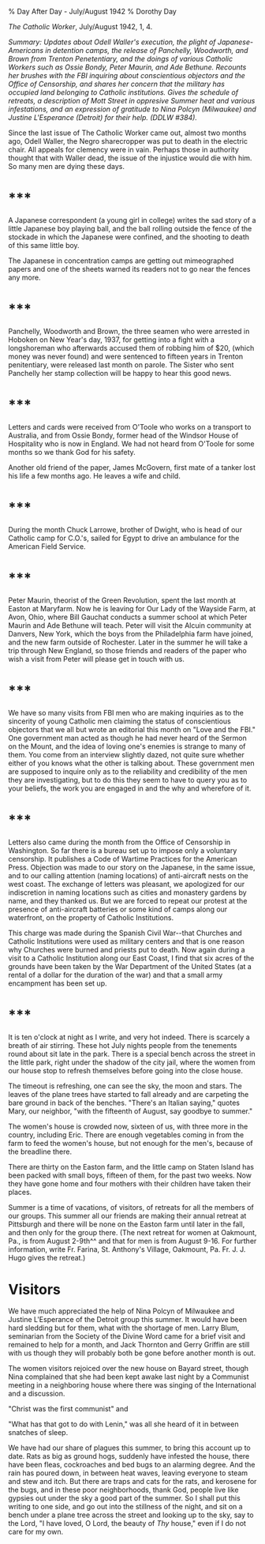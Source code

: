 % Day After Day - July/August 1942
% Dorothy Day

*The Catholic Worker*, July/August 1942, 1, 4.

*Summary: Updates about Odell Waller's execution, the plight of
Japanese-Americans in detention camps, the release of Panchelly,
Woodworth, and Brown from Trenton Penetentiary, and the doings of
various Catholic Workers such as Ossie Bondy, Peter Maurin, and Ade
Bethune. Recounts her brushes with the FBI inquiring about conscientious
objectors and the Office of Censorship, and shares her concern that the
military has occupied land belonging to Catholic institutions. Gives the
schedule of retreats, a description of Mott Street in oppresive Summer
heat and various infestations, and an expression of gratitude to Nina
Polcyn (Milwaukee) and Justine L'Esperance (Detroit) for their help.
(DDLW \#384).*

Since the last issue of The Catholic Worker came out, almost two months
ago, Odell Waller, the Negro sharecropper was put to death in the
electric chair. All appeals for clemency were in vain. Perhaps those in
authority thought that with Waller dead, the issue of the injustice
would die with him. So many men are dying these days.

\*\*\*
===

A Japanese correspondent (a young girl in college) writes the sad story
of a little Japanese boy playing ball, and the ball rolling outside the
fence of the stockade in which the Japanese were confined, and the
shooting to death of this same little boy.

The Japanese in concentration camps are getting out mimeographed papers
and one of the sheets warned its readers not to go near the fences any
more.

\*\*\*
===

Panchelly, Woodworth and Brown, the three seamen who were arrested in
Hoboken on New Year's day, 1937, for getting into a fight with a
longshoreman who afterwards accused them of robbing him of \$20, (which
money was never found) and were sentenced to fifteen years in Trenton
penitentiary, were released last month on parole. The Sister who sent
Panchelly her stamp collection will be happy to hear this good news.

\*\*\*
===

Letters and cards were received from O'Toole who works on a transport to
Australia, and from Ossie Bondy, former head of the Windsor House of
Hospitality who is now in England. We had not heard from O'Toole for
some months so we thank God for his safety.

Another old friend of the paper, James McGovern, first mate of a tanker
lost his life a few months ago. He leaves a wife and child.

\*\*\*
===

During the month Chuck Larrowe, brother of Dwight, who is head of our
Catholic camp for C.O.'s, sailed for Egypt to drive an ambulance for the
American Field Service.

\*\*\*
===

Peter Maurin, theorist of the Green Revolution, spent the last month at
Easton at Maryfarm. Now he is leaving for Our Lady of the Wayside Farm,
at Avon, Ohio, where Bill Gauchat conducts a summer school at which
Peter Maurin and Ade Bethune will teach. Peter will visit the Alcuin
community at Danvers, New York, which the boys from the Philadelphia
farm have joined, and the new farm outside of Rochester. Later in the
summer he will take a trip through New England, so those friends and
readers of the paper who wish a visit from Peter will please get in
touch with us.

\*\*\*
===

We have so many visits from FBI men who are making inquiries as to the
sincerity of young Catholic men claiming the status of conscientious
objectors that we all but wrote an editorial this month on "Love and the
FBI." One government man acted as though he had never heard of the
Sermon on the Mount, and the idea of loving one's enemies is strange to
many of them. You come from an interview slightly dazed, not quite sure
whether either of you knows what the other is talking about. These
government men are supposed to inquire only as to the reliability and
credibility of the men they are investigating, but to do this they seem
to have to query you as to your beliefs, the work you are engaged in and
the why and wherefore of it.

\*\*\*
===

Letters also came during the month from the Office of Censorship in
Washington. So far there is a bureau set up to impose only a voluntary
censorship. It publishes a Code of Wartime Practices for the American
Press. Objection was made to our story on the Japanese, in the same
issue, and to our calling attention (naming locations) of anti-aircraft
nests on the west coast. The exchange of letters was pleasant, we
apologized for our indiscretion in naming locations such as cities and
monastery gardens by name, and they thanked us. But we are forced to
repeat our protest at the presence of anti-aircraft batteries or some
kind of camps along our waterfront, on the property of Catholic
Institutions.

This charge was made during the Spanish Civil War--that Churches and
Catholic Institutions were used as military centers and that is one
reason why Churches were burned and priests put to death. Now again
during a visit to a Catholic Institution along our East Coast, I find
that six acres of the grounds have been taken by the War Department of
the United States (at a rental of a dollar for the duration of the war)
and that a small army encampment has been set up.

\*\*\*
===

It is ten o'clock at night as I write, and very hot indeed. There is
scarcely a breath of air stirring. These hot July nights people from the
tenements round about sit late in the park. There is a special bench
across the street in the little park, right under the shadow of the city
jail, where the women from our house stop to refresh themselves before
going into the close house.

The timeout is refreshing, one can see the sky, the moon and stars. The
leaves of the plane trees have started to fall already and are carpeting
the bare ground in back of the benches. "There's an Italian saying,"
quotes Mary, our neighbor, "with the fifteenth of August, say goodbye to
summer."

The women's house is crowded now, sixteen of us, with three more in the
country, including Eric. There are enough vegetables coming in from the
farm to feed the women's house, but not enough for the men's, because of
the breadline there.

There are thirty on the Easton farm, and the little camp on Staten
Island has been packed with small boys, fifteen of them, for the past
two weeks. Now they have gone home and four mothers with their children
have taken their places.

Summer is a time of vacations, of visitors, of retreats for all the
members of our groups. This summer all our friends are making their
annual retreat at Pittsburgh and there will be none on the Easton farm
until later in the fall, and then only for the group there. (The next
retreat for women at Oakmount, Pa., is from August 2-9th^^ and that for
men is from August 9-16. For further information, write Fr. Farina, St.
Anthony's Village, Oakmount, Pa. Fr. J. J. Hugo gives the retreat.)

Visitors
===

We have much appreciated the help of Nina Polcyn of Milwaukee and
Justine L'Esperance of the Detroit group this summer. It would have been
hard sledding but for them, what with the shortage of men. Larry Blum,
seminarian from the Society of the Divine Word came for a brief visit
and remained to help for a month, and Jack Thornton and Gerry Griffin
are still with us though they will probably both be gone before another
month is out.

The women visitors rejoiced over the new house on Bayard street, though
Nina complained that she had been kept awake last night by a Communist
meeting in a neighboring house where there was singing of the
International and a discussion.

"Christ was the first communist" and

"What has that got to do with Lenin," was all she heard of it in between
snatches of sleep.

We have had our share of plagues this summer, to bring this account up
to date. Rats as big as ground hogs, suddenly have infested the house,
there have been fleas, cockroaches and bed bugs to an alarming degree.
And the rain has poured down, in between heat waves, leaving everyone to
steam and stew and itch. But there are traps and cats for the rats, and
kerosene for the bugs, and in these poor neighborhoods, thank God,
people live like gypsies out under the sky a good part of the summer. So
I shall put this writing to one side, and go out into the stillness of
the night, and sit on a bench under a plane tree across the street and
looking up to the sky, say to the Lord, "I have loved, O Lord, the
beauty of *Thy* house," even if I do not care for my own.
